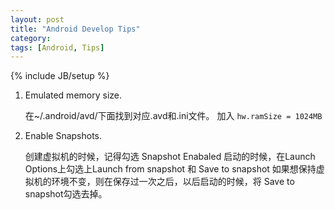 ```yaml
---
layout: post
title: "Android Develop Tips"
category: 
tags: [Android, Tips]
---
```

{% include JB/setup %}

1. Emulated memory size.
	
	在~/.android/avd/下面找到对应.avd和.ini文件。
	加入 `hw.ramSize = 1024MB`
2. Enable Snapshots.
	
	创建虚拟机的时候，记得勾选 Snapshot Enabaled
	启动的时候，在Launch Options上勾选上Launch from snapshot 和 Save to snapshot
	如果想保持虚拟机的环境不变，则在保存过一次之后，以后启动的时候，将 Save to snapshot勾选去掉。